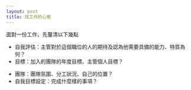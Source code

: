 ```yaml
---
layout: post
title: 找工作的心態
---
```


面對一份工作，先釐清以下幾點

- 自我評估：主管對於這個職位的人的期待及認為他需要具備的能力、特質為何？
- 目標：加入的團隊的年度目標、主管個人目標？
<!-- more -->
- 團隊：團隊氛圍、分工狀況、自己的位置？
- 自我目標設定：完成什麼樣的事項？


